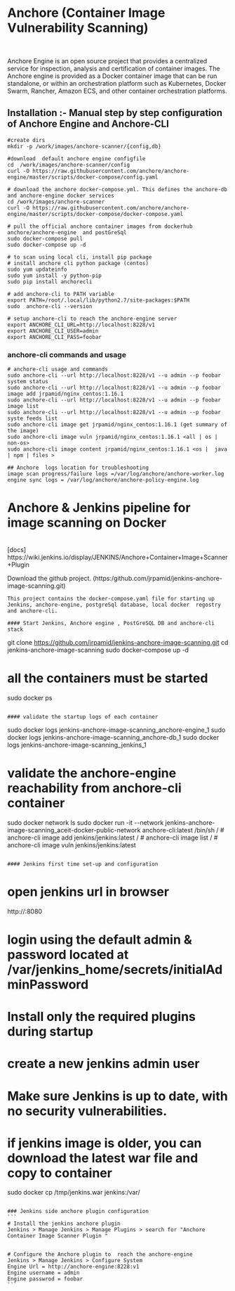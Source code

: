 # Anchore (Container Image Vulnerability Scanning)
<br>


Anchore Engine is an open source project that provides a centralized service for inspection, analysis and certification of container images. The Anchore engine is provided as a Docker container image that can be run standalone, or within an orchestration platform such as Kubernetes, Docker Swarm, Rancher, Amazon ECS, and other container orchestration platforms.


## Installation :- Manual step by step configuration of Anchore Engine  and Anchore-CLI

```
#create dirs
mkdir -p /work/images/anchore-scanner/{config,db}
```

```
#download  default anchore engine configfile
cd  /work/images/anchore-scanner/config
curl -O https://raw.githubusercontent.com/anchore/anchore-engine/master/scripts/docker-compose/config.yaml
```

```
# download the anchore docker-compose.yml. This defines the anchore-db and anchore-engine docker services
cd /work/images/anchore-scanner
curl -O https://raw.githubusercontent.com/anchore/anchore-engine/master/scripts/docker-compose/docker-compose.yaml
```

```
# pull the official anchore container images from dockerhub anchore/anchore-engine  and postGreSql 
sudo docker-compose pull
sudo docker-compose up -d
```

```
# to scan using local cli, install pip package 
# install anchore cli python package (centos)
sudo yum updateinfo
sudo yum install -y python-pip
sudo pip install anchorecli

# add anchore-cli to PATH variable
export PATH=/root/.local/lib/python2.7/site-packages:$PATH
sudo  anchore-cli --version

# setup anchore-cli to reach the anchore-engine server
export ANCHORE_CLI_URL=http://localhost:8228/v1
export ANCHORE_CLI_USER=admin
export ANCHORE_CLI_PASS=foobar
```

### anchore-cli  commands and usage
```
# anchore-cli usage and commands
sudo anchore-cli --url http://localhost:8228/v1 --u admin --p foobar system status
sudo anchore-cli --url http://localhost:8228/v1 --u admin --p foobar image add jrpamid/nginx_centos:1.16.1
sudo anchore-cli --url http://localhost:8228/v1 --u admin --p foobar image list
sudo anchore-cli --url http://localhost:8228/v1 --u admin --p foobar syste feeds list
sudo anchore-cli image get jrpamid/nginx_centos:1.16.1 (get summary of the image)
sudo anchore-cli image vuln jrpamid/nginx_centos:1.16.1 <all | os | non-os>
sudo anchore-cli image content jrpamid/nginx_centos:1.16.1 <os |  java | npm | files >

## Anchore  logs location for troubleshooting
image scan progress/failure logs =/var/log/anchore/anchore-worker.log
engine sync logs = /var/log/anchore/anchore-policy-engine.log

```

# Anchore & Jenkins pipeline for  image scanning on Docker
<br>
[docs] https://wiki.jenkins.io/display/JENKINS/Anchore+Container+Image+Scanner+Plugin

Download the github project. (https:/github.com/jrpamid/jenkins-anchore-image-scanning.git) 
```
This project contains the docker-compose.yaml file for starting up Jenkins, anchore-engine, postgreSql database, local docker  regostry and anchore-cli.

#### Start Jenkins, Anchore engine , PostGreSQL DB and anchore-cli stack 
```
git clone https://github.com/jrpamid/jenkins-anchore-image-scanning.git
cd jenkins-anchore-image-scanning
sudo docker-compose up -d
# all the containers must be started
sudo docker ps 
```

#### validate the startup logs of each container
```
sudo docker logs jenkins-anchore-image-scanning_anchore-engine_1
sudo docker logs jenkins-anchore-image-scanning_anchore-db_1
sudo docker logs jenkins-anchore-image-scanning_jenkins_1

# validate the anchore-engine  reachability from anchore-cli container
sudo docker network ls
sudo docker run -it --network jenkins-anchore-image-scanning_aceit-docker-public-network anchore-cli:latest /bin/sh
/ # anchore-cli image add jenkins/jenkins:latest
/ # anchore-cli image list
/ # anchore-cli image vuln jenkins/jenkins:latest
```

#### Jenkins first time set-up and configuration
````
# open jenkins url in browser
http://<docker hostname>:8080

# login using the default admin & password located at /var/jenkins_home/secrets/initialAdminPassword

# Install  only the required plugins during startup

# create a new jenkins admin user 

# Make sure Jenkins is up to date, with no security vulnerabilities. 
# if jenkins image is older, you can download the latest war file and copy to container
sudo docker cp /tmp/jenkins.war jenkins:/var/

````

### Jenkins side anchore plugin configuration
```
# Install the jenkins anchore plugin 
Jenkins > Manage Jenkins > Manage Plugins > search for "Anchore Container Image Scanner Plugin "


# Configure the Anchore plugin to  reach the anchore-engine
Jenkins > Manage Jenkins > Configure System
Engine Url = http://anchore-engine:8228:v1
Engine username = admin 
Engine passwrod = foobar
```

